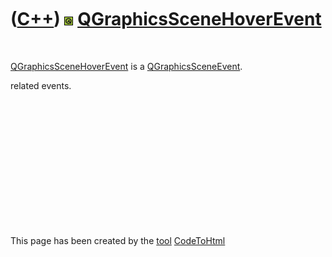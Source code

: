



 

 

 

 

 

([C++](Cpp.htm)) ![Qt](PicQt.png) [QGraphicsSceneHoverEvent](CppQGraphicsSceneHoverEvent.htm)
=============================================================================================

 

[QGraphicsSceneHoverEvent](CppQGraphicsSceneHoverEvent.htm) is a
[QGraphicsSceneEvent](CppQGraphicsSceneEvent.htm).

related events.

 

 

 

 

 

 





 




This page has been created by the [tool](Tools.htm)
[CodeToHtml](ToolCodeToHtml.htm)
